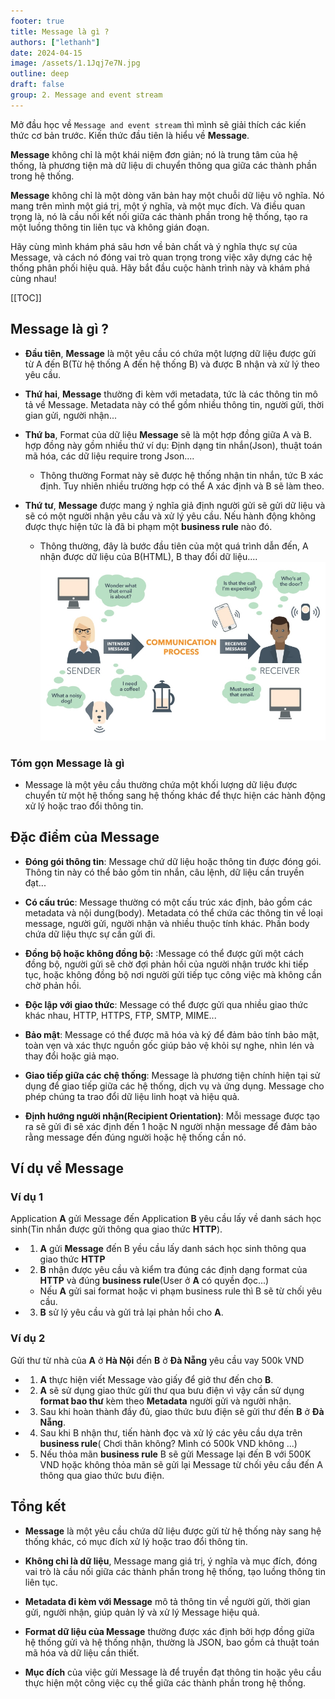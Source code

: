 ```yaml
---
footer: true
title: Message là gì ?
authors: ["lethanh"]
date: 2024-04-15
image: /assets/1.1Jqj7e7N.jpg
outline: deep
draft: false
group: 2. Message and event stream
---
```


Mở đầu học về `Message and event stream` thì mình sẽ giải thích các kiến thức cơ bản trước. Kiến thức đầu tiên là hiểu về **Message**.

**Message** không chỉ là một khái niệm đơn giản; nó là trung tâm của hệ thống, là phương tiện mà dữ liệu di chuyển thông qua giữa các thành phần trong hệ thống.

**Message** không chỉ là một dòng văn bản hay một chuỗi dữ liệu vô nghĩa. Nó mang trên mình một giá trị, một ý nghĩa, và một mục đích. Và điều quan trọng là, nó là cầu nối kết nối giữa các thành phần trong hệ thống, tạo ra một luồng thông tin liên tục và không gián đoạn.

Hãy cùng mình khám phá sâu hơn về bản chất và ý nghĩa thực sự của Message, và cách nó đóng vai trò quan trọng trong việc xây dựng các hệ thống phân phối hiệu quả. Hãy bắt đầu cuộc hành trình này và khám phá cùng nhau!

[[TOC]]

## Message là gì ?
- **Đầu tiên**, **Message** là một yêu cầu có chứa một lượng dữ liệu được gửi từ A đến B(Từ hệ thống A đến hệ thống B) và được B nhận và xử lý theo yêu cầu.

- **Thứ hai**, **Message** thường đi kèm với metadata, tức là các thông tin mô tả về Message. Metadata này có thể gồm nhiều thông tin, người gửi, thời gian gửi, người nhận...

- **Thứ ba**, Format của dữ liệu **Message** sẽ là một hợp đồng giữa A và B. hợp đồng này gồm nhiều thứ ví dụ: Định dạng tin nhắn(Json), thuật toán mã hóa, các dữ liệu require trong Json....
  - Thông thường Format này sẽ được hệ thống nhận tin nhắn, tức B xác định. Tuy nhiên nhiều trường hợp có thể A xác định và B sẽ làm theo.

- **Thứ tư**, **Message** được mang ý nghĩa giả định người gửi sẽ gửi dữ liệu và sẽ có một người nhận yêu cầu và xử lý yêu cầu. Nếu hành động không được thực hiện tức là đã bi phạm một **business rule** nào đó.
  - Thông thường, đây là bước đầu tiên của một quá trình dẫn đến, A nhận được dữ liệu của B(HTML), B thay đổi dữ liệu....
    ![Image](2024-04-15-message-la-gi/1.jpg)
  
### **Tóm gọn Message là gì**
- Message là một yêu cầu thường chứa một khối lượng dữ liệu được chuyển từ một hệ thống sang hệ thống khác để thực hiện các hành động xử lý hoặc trao đổi thông tin. 

## Đặc điểm của Message
- **Đóng gói thông tin**: Message chứ dữ liệu hoặc thông tin được đóng gói. Thông tin này có thể bảo gồm tin nhắn, câu lệnh, dữ liệu cần truyền đạt...

- **Có cấu trúc**: Message thường có một cấu trúc xác định, bảo gồm các metadata và nội dung(body). Metadata có thể chứa các thông tin về loại message, người gửi, người nhận và nhiều thuộc tính khác. Phần body chứa dữ liệu thực sự cần gửi đi.

- **Đồng bộ hoặc không đồng bộ:** :Message có thể được gửi một cách đồng bộ, người gửi sẽ chờ đợi phản hồi của người nhận trước khi tiếp tục, hoặc không đồng bộ nơi người gửi tiếp tục công việc mà không cần chờ phản hồi.

- **Độc lập với giao thức**: Message có thể được gửi qua nhiều giao thức khác nhau, HTTP, HTTPS, FTP, SMTP, MIME...

- **Bảo mật**: Message có thể được mã hóa và ký để đảm bảo tính bảo mật, toàn vẹn và xác thực nguồn gốc giúp bảo vệ khỏi sự nghe, nhìn lén và thay đổi hoặc giả mạo.

- **Giao tiếp giữa các chệ thống**: Message là phương tiện chính hiện tại sử dụng để giao tiếp giữa các hệ thống, dịch vụ và ứng dụng. Message cho phép chúng ta trao đổi dữ liệu linh hoạt và hiệu quả.

- **Định hướng người nhận(Recipient Orientation)**: Mỗi message được tạo ra sẽ gửi đi sẽ xác định đến 1 hoặc N người nhận message để đảm bảo rằng message đến đúng người hoặc hệ thống cần nó.

## Ví dụ về Message
### **Ví dụ 1**
Application **A** gửi Message đến Application **B** yêu cầu lấy về danh sách học sinh(Tin nhắn được gửi thông qua giao thức **HTTP**).
  - 1. **A** gửi **Message** đến B yều cầu lấy danh sách học sinh thông qua giao thức **HTTP**
  - 2. **B** nhận được yêu cầu và kiểm tra đúng các định dạng format của **HTTP** và đúng **business rule**(User ở **A** có quyền đọc...)
    - Nếu **A** gửi sai format hoặc vi phạm business rule thì B sẽ từ chối yêu cầu.
  - 3. **B** sử lý yêu cầu và gửi trả lại phản hồi cho **A**.

### **Ví dụ 2**
Gửi thư từ nhà của **A** ở **Hà Nội** đến **B** ở **Đà Nẵng** yêu cầu vay 500k VND
  - 1. **A** thực hiện viết Message vào giấy để giở thư đến cho **B**.

  - 2. **A** sẽ sử dụng giao thức gửi thư qua bưu điện vì vậy cần sử dụng **format bao thư** kèm theo **Metadata** người gửi và người nhận.

  - 3. Sau khi hoàn thành đầy đủ, giao thức bưu điện sẽ gửi thư đến **B** ở **Đà Nẵng**.

  - 4. Sau khi B nhận thư, tiến hành đọc và xử lý các yêu cầu dựa trên **business rule**( Chơi thân không? Mình có 500k VND không ...)

  - 5. Nếu thỏa mãn **business rule** B sẽ gửi Message lại đến B với 500K VND họặc không thỏa mãn sẽ gửi lại Message từ chối yêu cầu đến A thông qua giao thức bưu điện.

## Tổng kết
- **Message** là một yêu cầu chứa dữ liệu được gửi từ hệ thống này sang hệ thống khác, có mục đích xử lý hoặc trao đổi thông tin.

- **Không chỉ là dữ liệu**, Message mang giá trị, ý nghĩa và mục đích, đóng vai trò là cầu nối giữa các thành phần trong hệ thống, tạo luồng thông tin liên tục.

- **Metadata đi kèm với Message** mô tả thông tin về người gửi, thời gian gửi, người nhận, giúp quản lý và xử lý Message hiệu quả.

- **Format dữ liệu của Message** thường được xác định bởi hợp đồng giữa hệ thống gửi và hệ thống nhận, thường là JSON, bao gồm cả thuật toán mã hóa và dữ liệu cần thiết.

- **Mục đích** của việc gửi Message là để truyền đạt thông tin hoặc yêu cầu thực hiện một công việc cụ thể giữa các thành phần trong hệ thống.
